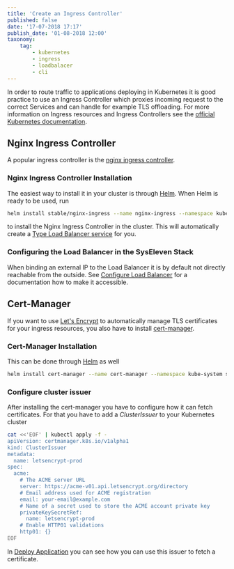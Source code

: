 ```yaml
---
title: 'Create an Ingress Controller'
published: false
date: '17-07-2018 17:17'
publish_date: '01-08-2018 12:00'
taxonomy:
    tag:
        - kubernetes
        - ingress
        - loadbalacer
        - cli
---
```


In order to route traffic to applications deploying in Kubernetes it is good practice to use an Ingress Controller which proxies incoming request to the correct Services and can handle for example TLS offloading. For more information on Ingress resources and Ingress Controllers see the [official Kubernetes documentation](https://kubernetes.io/docs/concepts/services-networking/ingress/).

## Nginx Ingress Controller

A popular ingress controller is the [nginx ingress controller](https://kubernetes.github.io/ingress-nginx/).

### Nginx Ingress Controller Installation

The easiest way to install it in your cluster is through [Helm](/tutorials/install-helm).
When Helm is ready to be used, run

```bash
helm install stable/nginx-ingress --name nginx-ingress --namespace kube-system  --set "rbac.create=true"
```

to install the Nginx Ingress Controller in the cluster. This will automatically create a [Type Load Balancer service](/tutorials/create-a-load-balancer.md) for you.

### Configuring the Load Balancer in the SysEleven Stack

When binding an external IP to the Load Balancer it is by default not directly reachable from the outside. See [Configure Load Balancer](/tutorials/configure-a-load-balancer) for a documentation how to make it accessible.

## Cert-Manager

If you want to use [Let's Encrypt](https://letsencrypt.org/) to automatically manage TLS certificates for your ingress resources, you also have to install [cert-manager](https://cert-manager.readthedocs.io/en/latest/).

### Cert-Manager Installation

This can be done through [Helm](/tutorials/install-helm) as well

```bash
helm install cert-manager --name cert-manager --namespace kube-system stable/cert-manager
```

### Configure cluster issuer

After installing the cert-manager you have to configure how it can fetch certificates. For that you have to add a _ClusterIssuer_ to your Kubernetes cluster

```bash
cat <<'EOF' | kubectl apply -f -
apiVersion: certmanager.k8s.io/v1alpha1
kind: ClusterIssuer
metadata:
  name: letsencrypt-prod
spec:
  acme:
    # The ACME server URL
    server: https://acme-v01.api.letsencrypt.org/directory
    # Email address used for ACME registration
    email: your-email@example.com
    # Name of a secret used to store the ACME account private key
    privateKeySecretRef:
      name: letsencrypt-prod
    # Enable HTTP01 validations
    http01: {}
EOF
```

In [Deploy Application](/tutorials/deploy-an-application) you can see how you can use this issuer to fetch a certificate.
